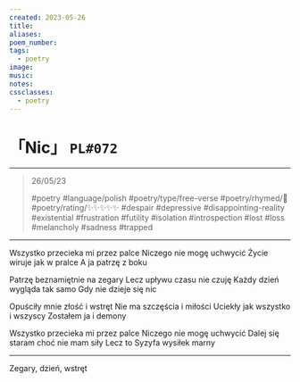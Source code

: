 ```yaml
---
created: 2023-05-26
title:
aliases:
poem_number:
tags:
  - poetry
image:
music:
notes:
cssclasses:
  - poetry
---
```

# 「Nic」 `PL#072`

---

> 26/05/23
> 
> #poetry 
> #language/polish 
> #poetry/type/free-verse 
> #poetry/rhymed/🔴 
> #poetry/rating/✨✨✨✨✨ 
> #despair #depressive #disappointing-reality #existential #frustration #futility #isolation #introspection #lost #loss #melancholy #sadness #trapped 

---

Wszystko przecieka mi przez palce
Niczego nie mogę uchwycić
Życie wiruje jak w pralce
A ja patrzę z boku

Patrzę beznamiętnie na zegary
Lecz upływu czasu nie czuję
Każdy dzień wygląda tak samo
Gdy nie dzieje się nic

Opuściły mnie złość i wstręt
Nie ma szczęścia i miłości
Uciekły jak wszystko i wszyscy
Zostałem ja i demony

Wszystko przecieka mi przez palce
Niczego nie mogę uchwycić
Dalej się staram choć nie mam siły
Lecz to Syzyfa wysiłek marny

---

Zegary, dzień, wstręt 
